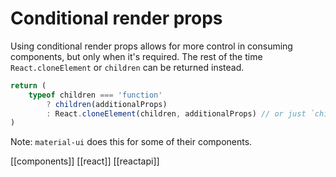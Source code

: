 # Conditional render props

Using conditional render props allows for more control in consuming components, but only when it's required. The rest of the time `React.cloneElement` or `children` can be returned instead.

```jsx
return (
    typeof children === 'function'
        ? children(additionalProps)
        : React.cloneElement(children, additionalProps) // or just `children`
)
```

Note: `material-ui` does this for some of their components.

[[components]]
[[react]]
[[reactapi]]